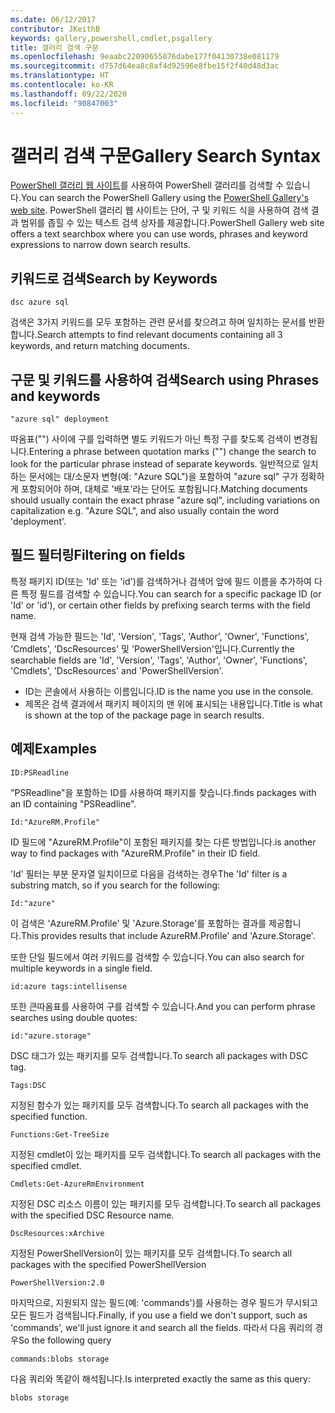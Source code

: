 ```yaml
---
ms.date: 06/12/2017
contributor: JKeithB
keywords: gallery,powershell,cmdlet,psgallery
title: 갤러리 검색 구문
ms.openlocfilehash: 9eaabc22090655076dabe177f04130738e081179
ms.sourcegitcommit: d757d64ea8c8af4d92596e8fbe15f2f40d48d3ac
ms.translationtype: HT
ms.contentlocale: ko-KR
ms.lasthandoff: 09/22/2020
ms.locfileid: "90847003"
---
```

# <a name="gallery-search-syntax"></a><span data-ttu-id="df995-103">갤러리 검색 구문</span><span class="sxs-lookup"><span data-stu-id="df995-103">Gallery Search Syntax</span></span>

<span data-ttu-id="df995-104">[PowerShell 갤러리 웹 사이트](https://www.powershellgallery.com/)를 사용하여 PowerShell 갤러리를 검색할 수 있습니다.</span><span class="sxs-lookup"><span data-stu-id="df995-104">You can search the PowerShell Gallery using the [PowerShell Gallery's web site](https://www.powershellgallery.com/).</span></span> <span data-ttu-id="df995-105">PowerShell 갤러리 웹 사이트는 단어, 구 및 키워드 식을 사용하여 검색 결과 범위를 좁힐 수 있는 텍스트 검색 상자를 제공합니다.</span><span class="sxs-lookup"><span data-stu-id="df995-105">PowerShell Gallery web site offers a text searchbox where you can use words, phrases and keyword expressions to narrow down search results.</span></span>

## <a name="search-by-keywords"></a><span data-ttu-id="df995-106">키워드로 검색</span><span class="sxs-lookup"><span data-stu-id="df995-106">Search by Keywords</span></span>

```Syntax
dsc azure sql
```

<span data-ttu-id="df995-107">검색은 3가지 키워드를 모두 포함하는 관련 문서를 찾으려고 하며 일치하는 문서를 반환합니다.</span><span class="sxs-lookup"><span data-stu-id="df995-107">Search attempts to find relevant documents containing all 3 keywords, and return matching documents.</span></span>

## <a name="search-using-phrases-and-keywords"></a><span data-ttu-id="df995-108">구문 및 키워드를 사용하여 검색</span><span class="sxs-lookup"><span data-stu-id="df995-108">Search using Phrases and keywords</span></span>

```Syntax
"azure sql" deployment
```

<span data-ttu-id="df995-109">따옴표("") 사이에 구를 입력하면 별도 키워드가 아닌 특정 구를 찾도록 검색이 변경됩니다.</span><span class="sxs-lookup"><span data-stu-id="df995-109">Entering a phrase between quotation marks ("") change the search to look for the particular phrase instead of separate keywords.</span></span> <span data-ttu-id="df995-110">일반적으로 일치하는 문서에는 대/소문자 변형(예: "Azure SQL")을 포함하여 "azure sql" 구가 정확하게 포함되어야 하며, 대체로 '배포'라는 단어도 포함됩니다.</span><span class="sxs-lookup"><span data-stu-id="df995-110">Matching documents should usually contain the exact phrase "azure sql", including variations on capitalization e.g. "Azure SQL", and also usually contain the word 'deployment'.</span></span>

## <a name="filtering-on-fields"></a><span data-ttu-id="df995-111">필드 필터링</span><span class="sxs-lookup"><span data-stu-id="df995-111">Filtering on fields</span></span>

<span data-ttu-id="df995-112">특정 패키지 ID(또는 'Id' 또는 'id')를 검색하거나 검색어 앞에 필드 이름을 추가하여 다른 특정 필드를 검색할 수 있습니다.</span><span class="sxs-lookup"><span data-stu-id="df995-112">You can search for a specific package ID (or 'Id' or 'id'), or certain other fields by prefixing search terms with the field name.</span></span>

<span data-ttu-id="df995-113">현재 검색 가능한 필드는 'Id', 'Version', 'Tags', 'Author', 'Owner', 'Functions', 'Cmdlets', 'DscResources' 및 'PowerShellVersion'입니다.</span><span class="sxs-lookup"><span data-stu-id="df995-113">Currently the searchable fields are 'Id', 'Version', 'Tags', 'Author', 'Owner', 'Functions', 'Cmdlets', 'DscResources' and 'PowerShellVersion'.</span></span>

- <span data-ttu-id="df995-114">ID는 콘솔에서 사용하는 이름입니다.</span><span class="sxs-lookup"><span data-stu-id="df995-114">ID is the name you use in the console.</span></span>
- <span data-ttu-id="df995-115">제목은 검색 결과에서 패키지 페이지의 맨 위에 표시되는 내용입니다.</span><span class="sxs-lookup"><span data-stu-id="df995-115">Title is what is shown at the top of the package page in search results.</span></span>

## <a name="examples"></a><span data-ttu-id="df995-116">예제</span><span class="sxs-lookup"><span data-stu-id="df995-116">Examples</span></span>

```Syntax
ID:PSReadline
```

<span data-ttu-id="df995-117">"PSReadline"을 포함하는 ID를 사용하여 패키지를 찾습니다.</span><span class="sxs-lookup"><span data-stu-id="df995-117">finds packages with an ID containing "PSReadline".</span></span>

```Syntax
Id:"AzureRM.Profile"
```

<span data-ttu-id="df995-118">ID 필드에 "AzureRM.Profile"이 포함된 패키지를 찾는 다른 방법입니다.</span><span class="sxs-lookup"><span data-stu-id="df995-118">is another way to find packages with "AzureRM.Profile" in their ID field.</span></span>

<span data-ttu-id="df995-119">'Id' 필터는 부분 문자열 일치이므로 다음을 검색하는 경우</span><span class="sxs-lookup"><span data-stu-id="df995-119">The 'Id' filter is a substring match, so if you search for the following:</span></span>

```Syntax
Id:"azure"
```

<span data-ttu-id="df995-120">이 검색은 'AzureRM.Profile' 및 'Azure.Storage'를 포함하는 결과를 제공합니다.</span><span class="sxs-lookup"><span data-stu-id="df995-120">This provides results that include AzureRM.Profile' and 'Azure.Storage'.</span></span>

<span data-ttu-id="df995-121">또한 단일 필드에서 여러 키워드를 검색할 수 있습니다.</span><span class="sxs-lookup"><span data-stu-id="df995-121">You can also search for multiple keywords in a single field.</span></span>

```Syntax
id:azure tags:intellisense
```

<span data-ttu-id="df995-122">또한 큰따옴표를 사용하여 구를 검색할 수 있습니다.</span><span class="sxs-lookup"><span data-stu-id="df995-122">And you can perform phrase searches using double quotes:</span></span>

```Syntax
id:"azure.storage"
```

<span data-ttu-id="df995-123">DSC 태그가 있는 패키지를 모두 검색합니다.</span><span class="sxs-lookup"><span data-stu-id="df995-123">To search all packages with DSC tag.</span></span>

```Syntax
Tags:DSC
```

<span data-ttu-id="df995-124">지정된 함수가 있는 패키지를 모두 검색합니다.</span><span class="sxs-lookup"><span data-stu-id="df995-124">To search all packages with the specified function.</span></span>

```Syntax
Functions:Get-TreeSize
```

<span data-ttu-id="df995-125">지정된 cmdlet이 있는 패키지를 모두 검색합니다.</span><span class="sxs-lookup"><span data-stu-id="df995-125">To search all packages with the specified cmdlet.</span></span>

```Syntax
Cmdlets:Get-AzureRmEnvironment
```

<span data-ttu-id="df995-126">지정된 DSC 리소스 이름이 있는 패키지를 모두 검색합니다.</span><span class="sxs-lookup"><span data-stu-id="df995-126">To search all packages with the specified DSC Resource name.</span></span>

```Syntax
DscResources:xArchive
```

<span data-ttu-id="df995-127">지정된 PowerShellVersion이 있는 패키지를 모두 검색합니다.</span><span class="sxs-lookup"><span data-stu-id="df995-127">To search all packages with the specified PowerShellVersion</span></span>

```Syntax
PowerShellVersion:2.0
```

<span data-ttu-id="df995-128">마지막으로, 지원되지 않는 필드(예: 'commands')를 사용하는 경우 필드가 무시되고 모든 필드가 검색됩니다.</span><span class="sxs-lookup"><span data-stu-id="df995-128">Finally, if you use a field we don't support, such as 'commands', we'll just ignore it and search all the fields.</span></span> <span data-ttu-id="df995-129">따라서 다음 쿼리의 경우</span><span class="sxs-lookup"><span data-stu-id="df995-129">So the following query</span></span>

```Syntax
commands:blobs storage
```

<span data-ttu-id="df995-130">다음 쿼리와 똑같이 해석됩니다.</span><span class="sxs-lookup"><span data-stu-id="df995-130">Is interpreted exactly the same as this query:</span></span>

```Syntax
blobs storage
```
